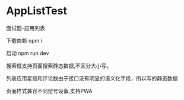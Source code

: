 # AppListTest
面试题-应用列表

下载依赖
npm i  

启动
npm run dev

搜索框支持页面搜索静态数据,不区分大小写。

列表应用星级和评论数由于接口没有明显的语义化字段，所以写的静态数据

页面样式兼容不同型号设备,⽀持PWA